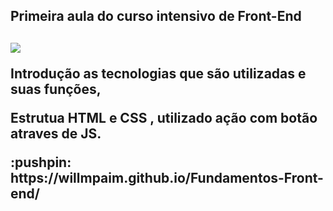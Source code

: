 <h2>Primeira aula do curso intensivo de Front-End<h2>
<img src="https://s3.us-east-2.amazonaws.com/awari-app-static/card-programacao-front-end.png">
<p>Introdução as tecnologias que são utilizadas e suas funções,</p>
<p>Estrutua HTML e CSS , utilizado ação com botão atraves de JS.</p>
<p>:pushpin: https://willmpaim.github.io/Fundamentos-Front-end/<p>
